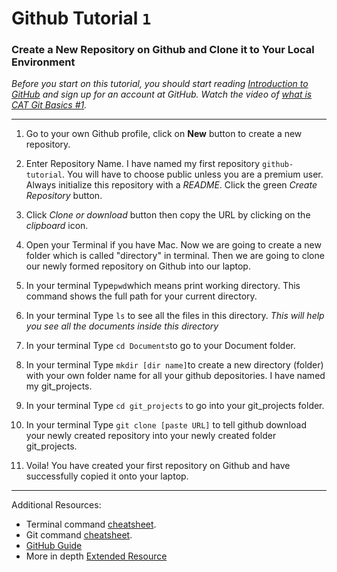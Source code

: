 # Github Tutorial `1`

### Create a New Repository on Github and Clone it to Your Local Environment

_Before you start on this tutorial, you should start reading [Introduction to GitHub](https://services.github.com/on-demand/intro-to-github/) and sign up for an account at GitHub._
_Watch the video of [what is CAT Git Basics #1](https://www.youtube.com/watch?v=8oRjP8yj2Wo&list=PLg7s6cbtAD165JTRsXh8ofwRw0PqUnkVH)._

--------------------------------------------

1. Go to your own Github profile, click on **New** button to create a new repository.

2. Enter Repository Name. I have named my first repository `github-tutorial`. You will have to choose public unless you are a premium user. Always initialize this repository with a *README*. Click the green *Create Repository* button.

3. Click *Clone or download* button then copy the URL by clicking on the *clipboard* icon.

4. Open your Terminal if you have Mac. Now we are going to create a new folder which is called "directory" in terminal. Then we are going to clone our newly formed repository on Github into our laptop.

5. In your terminal Type`pwd`which means print working directory. This command shows the full path for your current directory.

6. In your terminal Type `ls` to see all the files in this directory. _This will help you see all the documents inside this directory_

7. In your terminal Type `cd Documents`to go to your Document folder.

8. In your terminal Type `mkdir [dir name]`to create a new directory (folder) with your own folder name for all your github depositories. I have named my git_projects.

9. In your terminal Type `cd git_projects` to go into your git_projects folder.

10. In your terminal Type `git clone [paste URL]` to tell github download your newly created repository into your newly created folder git_projects.

11. Voila! You have created your first repository on Github and have successfully copied it onto your laptop.

--------------------------------------------

Additional Resources:

- Terminal command [cheatsheet](https://github.com/0nn0/terminal-mac-cheatsheet).
- Git command [cheatsheet](https://services.github.com/on-demand/downloads/github-git-cheat-sheet.pdf).
- [GitHub Guide](https://guides.github.com/)
- More in depth [Extended Resource](https://services.github.com/classnotes/)

